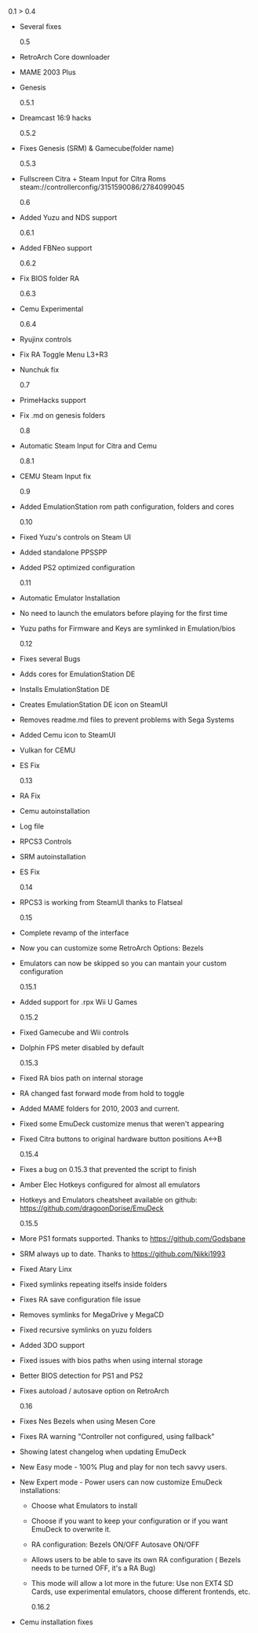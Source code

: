 0.1 > 0.4

- Several fixes

  0.5

- RetroArch Core downloader
- MAME 2003 Plus
- Genesis

  0.5.1

- Dreamcast 16:9 hacks

  0.5.2

- Fixes Genesis (SRM) & Gamecube(folder name)

  0.5.3

- Fullscreen Citra + Steam Input for Citra Roms
  steam://controllerconfig/3151590086/2784099045

  0.6

- Added Yuzu and NDS support

  0.6.1

- Added FBNeo support

  0.6.2

- Fix BIOS folder RA

  0.6.3

- Cemu Experimental

  0.6.4

- Ryujinx controls
- Fix RA Toggle Menu L3+R3
- Nunchuk fix

  0.7

- PrimeHacks support
- Fix .md on genesis folders

  0.8

- Automatic Steam Input for Citra and Cemu

  0.8.1

- CEMU Steam Input fix

  0.9

- Added EmulationStation rom path configuration, folders and cores

  0.10

- Fixed Yuzu's controls on Steam UI
- Added standalone PPSSPP
- Added PS2 optimized configuration

  0.11

- Automatic Emulator Installation
- No need to launch the emulators before playing for the first time
- Yuzu paths for Firmware and Keys are symlinked in Emulation/bios

  0.12

- Fixes several Bugs
- Adds cores for EmulationStation DE
- Installs EmulationStation DE
- Creates EmulationStation DE icon on SteamUI
- Removes readme.md files to prevent problems with Sega Systems
- Added Cemu icon to SteamUI
- Vulkan for CEMU
- ES Fix

  0.13

- RA Fix
- Cemu autoinstallation
- Log file
- RPCS3 Controls
- SRM autoinstallation
- ES Fix

  0.14

- RPCS3 is working from SteamUI thanks to Flatseal

  0.15

- Complete revamp of the interface
- Now you can customize some RetroArch Options: Bezels
- Emulators can now be skipped so you can mantain your custom configuration

  0.15.1

- Added support for .rpx Wii U Games

  0.15.2

- Fixed Gamecube and Wii controls
- Dolphin FPS meter disabled by default

  0.15.3

- Fixed RA bios path on internal storage
- RA changed fast forward mode from hold to toggle
- Added MAME folders for 2010, 2003 and current.
- Fixed some EmuDeck customize menus that weren't appearing
- Fixed Citra buttons to original hardware button positions A<->B

  0.15.4

- Fixes a bug on 0.15.3 that prevented the script to finish
- Amber Elec Hotkeys configured for almost all emulators
- Hotkeys and Emulators cheatsheet available on github: https://github.com/dragoonDorise/EmuDeck

  0.15.5

- More PS1 formats supported. Thanks to https://github.com/Godsbane
- SRM always up to date. Thanks to https://github.com/Nikki1993
- Fixed Atary Linx
- Fixed symlinks repeating itselfs inside folders
- Fixes RA save configuration file issue
- Removes symlinks for MegaDrive y MegaCD
- Fixed recursive symlinks on yuzu folders
- Added 3DO support
- Fixed issues with bios paths when using internal storage
- Better BIOS detection for PS1 and PS2
- Fixes autoload / autosave option on RetroArch

  0.16

- Fixes Nes Bezels when using Mesen Core
- Fixes RA warning "Controller not configured, using fallback"
- Showing latest changelog when updating EmuDeck
- New Easy mode - 100% Plug and play for non tech savvy users.
- New Expert mode - Power users can now customize EmuDeck installations:

  - Choose what Emulators to install
  - Choose if you want to keep your configuration or if you want EmuDeck to overwrite it.
  - RA configuration: Bezels ON/OFF Autosave ON/OFF
  - Allows users to be able to save its own RA configuration ( Bezels needs to be turned OFF, it's a RA Bug)
  - This mode will allow a lot more in the future: Use non EXT4 SD Cards, use experimental emulators, choose different frontends, etc.

    0.16.2

- Cemu installation fixes
